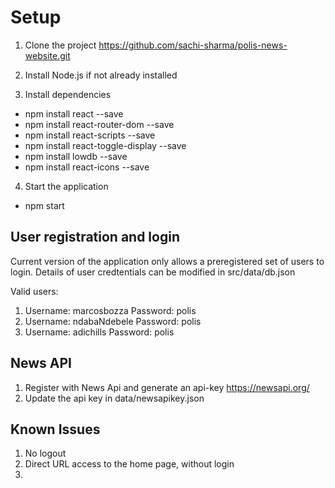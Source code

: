 # Setup
1. Clone the project
https://github.com/sachi-sharma/polis-news-website.git

2. Install Node.js if not already installed

3. Install dependencies
- npm install react --save
- npm install react-router-dom --save
- npm install react-scripts --save
- npm install react-toggle-display --save
- npm install lowdb --save
- npm install react-icons --save

4. Start the application
- npm start

User registration and login
----------------------------

Current version of the application only allows a preregistered set of users to login.
Details of user credtentials can be modified in src/data/db.json

Valid users:
1.  Username: marcosbozza
    Password: polis
2.  Username: ndabaNdebele
    Password: polis
3.  Username: adichills
    Password: polis


News API
---------
1. Register with News Api and generate an api-key
   https://newsapi.org/
2. Update the api key in data/newsapikey.json


Known Issues
-------------
1. No logout
2. Direct URL access to the home page, without login
3.